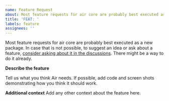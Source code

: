 ```yaml
---
name: Feature Request
about: Most feature requests for air core are probably best executed as a new package. 
title: 'FEAT: '
labels: feature
assignees: ''
---
```


Most feature requests for air core are probably best executed as a new package. In case that is not possible, to suggest an idea or ask about a feature, [consider asking about it in the discussions](https://github.com/feldroy/air/discussions/categories/questions). There might be a way to do it already.

**Describe the feature**

Tell us what you think Air needs. If possible, add code and screen shots demonstrating how you think it should work.

**Additional context**
Add any other context about the feature here.
